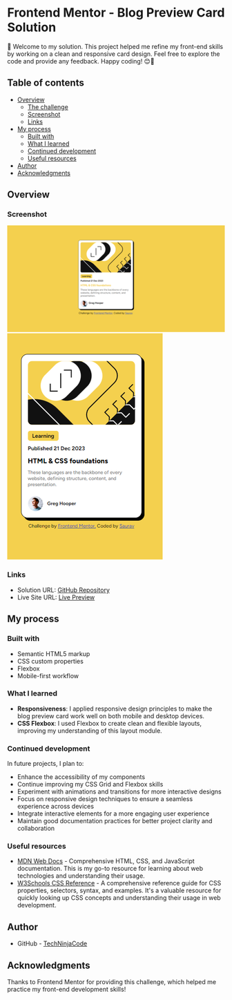 # Frontend Mentor - Blog Preview Card Solution

👋 Welcome to my solution. This project helped me refine my front-end skills by working on a clean and responsive card design. Feel free to explore the code and provide any feedback. Happy coding! 😊🚀

## Table of contents

- [Overview](#overview)
  - [The challenge](#the-challenge)
  - [Screenshot](#screenshot)
  - [Links](#links)
- [My process](#my-process)
  - [Built with](#built-with)
  - [What I learned](#what-i-learned)
  - [Continued development](#continued-development)
  - [Useful resources](#useful-resources)
- [Author](#author)
- [Acknowledgments](#acknowledgments)

## Overview

### Screenshot

![Desktop View](./assets/images/screenshot/desktop.png)
![Mobile View](./assets/images/screenshot/mobile.png)

### Links

- Solution URL: [GitHub Repository](https://github.com/TechNinjaCode/WebDev-Challenges/tree/main/Blog%20Preview%20Card)
- Live Site URL: [Live Preview](https://web-dev-challenges.vercel.app/)

## My process

### Built with

- Semantic HTML5 markup
- CSS custom properties
- Flexbox
- Mobile-first workflow

### What I learned

- **Responsiveness**: I applied responsive design principles to make the blog preview card work well on both mobile and desktop devices.
- **CSS Flexbox**: I used Flexbox to create clean and flexible layouts, improving my understanding of this layout module.

### Continued development

In future projects, I plan to:

- Enhance the accessibility of my components
- Continue improving my CSS Grid and Flexbox skills
- Experiment with animations and transitions for more interactive designs
- Focus on responsive design techniques to ensure a seamless experience across devices
- Integrate interactive elements for a more engaging user experience
- Maintain good documentation practices for better project clarity and collaboration

### Useful resources

- [MDN Web Docs](https://developer.mozilla.org/en-US/docs/Web) - Comprehensive HTML, CSS, and JavaScript documentation. This is my go-to resource for learning about web technologies and understanding their usage.
- [W3Schools CSS Reference](https://www.w3schools.com/cssref/) - A comprehensive reference guide for CSS properties, selectors, syntax, and examples. It's a valuable resource for quickly looking up CSS concepts and understanding their usage in web development.

## Author

- GitHub - [TechNinjaCode](https://github.com/TechNinjaCode)

## Acknowledgments

Thanks to Frontend Mentor for providing this challenge, which helped me practice my front-end development skills!
